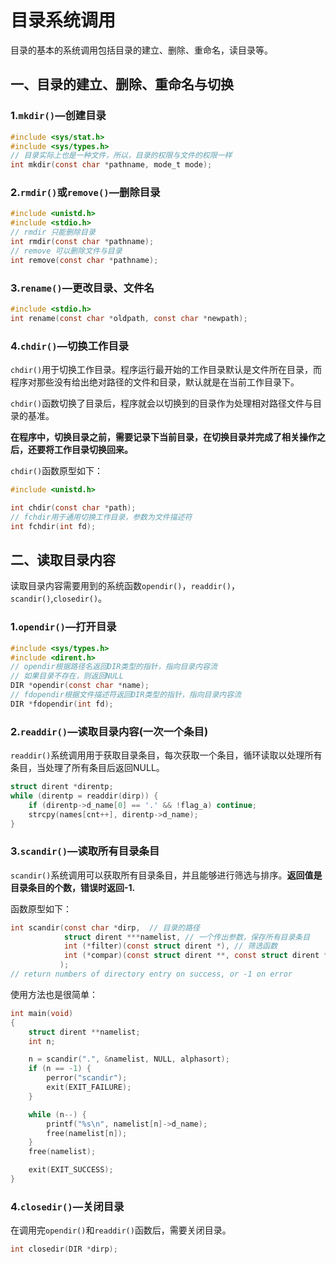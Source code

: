 # 目录系统调用

目录的基本的系统调用包括目录的建立、删除、重命名，读目录等。

## 一、目录的建立、删除、重命名与切换

### 1.`mkdir()`—创建目录

```c
#include <sys/stat.h>
#include <sys/types.h>
// 目录实际上也是一种文件，所以，目录的权限与文件的权限一样
int mkdir(const char *pathname, mode_t mode);
```



### 2.`rmdir()`或`remove()`—删除目录

```c
#include <unistd.h>
#include <stdio.h>
// rmdir 只能删除目录
int rmdir(const char *pathname);
// remove 可以删除文件与目录
int remove(const char *pathname);
```



### 3.`rename()`—更改目录、文件名

```c
#include <stdio.h>
int rename(const char *oldpath, const char *newpath);
```



### 4.`chdir()`—切换工作目录

`chdir()`用于切换工作目录。程序运行最开始的工作目录默认是文件所在目录，而程序对那些没有给出绝对路径的文件和目录，默认就是在当前工作目录下。

`chdir()`函数切换了目录后，程序就会以切换到的目录作为处理相对路径文件与目录的基准。

**在程序中，切换目录之前，需要记录下当前目录，在切换目录并完成了相关操作之后，还要将工作目录切换回来。**

`chdir()`函数原型如下：

```c
#include <unistd.h>

int chdir(const char *path);
// fchdir用于通用切换工作目录，参数为文件描述符
int fchdir(int fd);
```





## 二、读取目录内容

读取目录内容需要用到的系统函数`opendir()`，`readdir()`，`scandir()`,`closedir()`。

### 1.`opendir()`—打开目录

```c
#include <sys/types.h>
#include <dirent.h>
// opendir根据路径名返回DIR类型的指针，指向目录内容流
// 如果目录不存在，则返回NULL
DIR *opendir(const char *name);
// fdopendir根据文件描述符返回DIR类型的指针，指向目录内容流
DIR *fdopendir(int fd);
```



### 2.`readdir()`—读取目录内容(一次一个条目)

`readdir()`系统调用用于获取目录条目，每次获取一个条目，循环读取以处理所有条目，当处理了所有条目后返回NULL。

```c
struct dirent *direntp;
while (direntp = readdir(dirp)) {
    if (direntp->d_name[0] == '.' && !flag_a) continue;
    strcpy(names[cnt++], direntp->d_name);
}
```



### 3.`scandir()`—读取所有目录条目

`scandir()`系统调用可以获取所有目录条目，并且能够进行筛选与排序。**返回值是目录条目的个数，错误时返回-1.**

函数原型如下：

```c
int scandir(const char *dirp,  // 目录的路径
            struct dirent ***namelist, // 一个传出参数，保存所有目录条目
            int (*filter)(const struct dirent *), // 筛选函数
            int (*compar)(const struct dirent **, const struct dirent **) // 排序的比较函数
           );
// return numbers of directory entry on success, or -1 on error
```

使用方法也是很简单：

```c
int main(void)
{
    struct dirent **namelist;
    int n;

    n = scandir(".", &namelist, NULL, alphasort);
    if (n == -1) {
        perror("scandir");
        exit(EXIT_FAILURE);
    }

    while (n--) {
        printf("%s\n", namelist[n]->d_name);
        free(namelist[n]);
    }
    free(namelist);

    exit(EXIT_SUCCESS);
}
```



### 4.`closedir()`—关闭目录

在调用完`opendir()`和`readdir()`函数后，需要关闭目录。

```c
int closedir(DIR *dirp);
```


